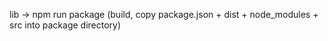 lib -> npm run package (build, copy package.json + dist + node_modules + src into package directory)
